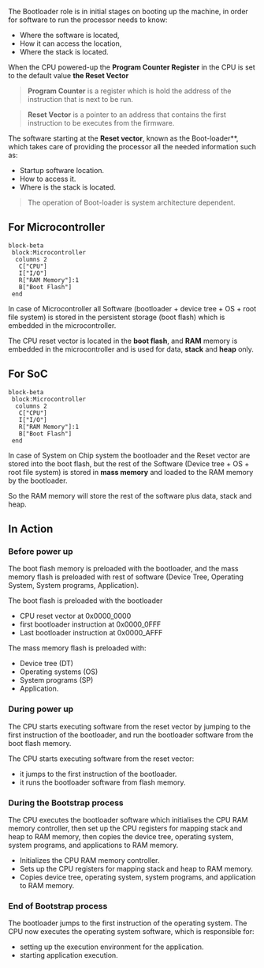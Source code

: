 The Bootloader role is in initial stages on booting up the machine, in order for software to run the processor needs to know:
- Where the software is located, 
- How it can access the location, 
- Where the stack is located.

When the CPU powered-up the **Program Counter Register** in the CPU is set to the default value **the Reset Vector**

> **Program Counter** is a register which is hold the address of the instruction that is next to be run.


> **Reset Vector** is a pointer to an address that contains the first instruction to be executes from the firmware.

The software starting at the **Reset vector**, known as the Boot-loader**, which takes care of providing the processor all the needed information such as:
- Startup software location.
- How to access it.
- Where is the stack is located.

> The operation of Boot-loader is system architecture dependent.

## For Microcontroller
```mermaid
block-beta
 block:Microcontroller
  columns 2
   C["CPU"]
   I["I/O"]
   R["RAM Memory"]:1
   B["Boot Flash"]
 end
```

In case of Microcontroller all Software (bootloader + device tree + OS + root file system) is stored in the persistent storage (boot flash) which is embedded in the microcontroller.

The CPU reset vector is located in the **boot flash**, and **RAM** memory is embedded in the microcontroller and is used for data, **stack** and **heap** only.


## For SoC
```mermaid
block-beta
 block:Microcontroller
  columns 2
   C["CPU"]
   I["I/O"]
   R["RAM Memory"]:1
   B["Boot Flash"]
 end
```

In case of System on Chip system the bootloader and the Reset vector are stored into the boot flash, but the rest of the Software (Device tree + OS + root file system) is stored in **mass memory** and loaded to the RAM memory by the bootloader.

So the RAM memory will store the rest of the software plus data, stack and heap.

## In Action
### Before power up
The boot flash memory is preloaded with the bootloader, and the mass memory flash is preloaded with rest of software (Device Tree, Operating System, System programs, Application).

The boot flash is preloaded with the bootloader
- CPU reset vector at 0x0000_0000
- first bootloader instruction at 0x0000_0FFF
- Last bootloader instruction at 0x0000_AFFF

The mass memory flash is preloaded with:
- Device tree (DT)
- Operating systems (OS)
- System programs (SP)
- Application.


### During power up
The CPU starts executing software from the reset vector by jumping to the first instruction of the bootloader, and run the bootloader software from the boot flash memory.

The CPU starts executing software from the reset vector:
- it jumps to the first instruction of the bootloader.
- it runs the bootloader software from flash memory.


### During the Bootstrap process
The CPU executes the bootloader software which initialises the CPU RAM memory controller, then set up the CPU registers for mapping stack and heap to RAM memory, then copies the device tree, operating system, system programs, and applications to RAM memory.

- Initializes the CPU RAM memory controller.
- Sets up the CPU registers for mapping stack and heap to RAM memory.
- Copies device tree, operating system, system programs, and application to RAM memory.


### End of Bootstrap process

The bootloader jumps to the first instruction of the operating system.
The CPU now executes the operating system software, which is responsible for:
- setting up the execution environment for the application.
- starting application execution.